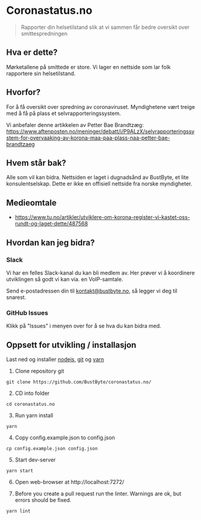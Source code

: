 # Coronastatus.no
> Rapporter din helsetilstand slik at vi sammen får bedre oversikt over smittespredningen

## Hva er dette?
Mørketallene på smittede er store. Vi lager en nettside som lar folk rapportere sin helsetilstand.

## Hvorfor?
For å få oversikt over spredning av coronaviruset. Myndighetene vært treige med å få på plass et selvrapporteringssystem.

Vi anbefaler denne artikkelen av Petter Bae Brandtzæg: https://www.aftenposten.no/meninger/debatt/i/P9ALzX/selvrapporteringssystem-for-overvaaking-av-korona-maa-paa-plass-naa-petter-bae-brandtzaeg

## Hvem står bak?
Alle som vil kan bidra. Nettsiden er laget i dugnadsånd av BustByte, et lite konsulentselskap. Dette er ikke en offisiell nettside fra norske myndigheter.

## Medieomtale
- https://www.tu.no/artikler/utviklere-om-korona-register-vi-kastet-oss-rundt-og-laget-dette/487568

## Hvordan kan jeg bidra?

### Slack
Vi har en felles Slack-kanal du kan bli medlem av. Her prøver vi å koordinere utviklingen så godt vi kan via. en VoIP-samtale.

Send e-postadressen din til kontakt@bustbyte.no, så legger vi deg til snarest. 

### GitHub Issues
Klikk på "Issues" i menyen over for å se hva du kan bidra med.

## Oppsett for utvikling / installasjon

Last ned og installer [nodejs](https://nodejs.org),
[git](https://git-scm.com/downloads) og [yarn](https://yarnpkg.com/)

1. Clone repository git

  `git clone https://github.com/BustByte/coronastatus.no/`

2. CD into folder

  `cd coronastatus.no`

3. Run yarn install

  `yarn`

4. Copy config.example.json to config.json

  `cp config.example.json config.json`

5. Start dev-server

  `yarn start`

6. Open web-browser at http://localhost:7272/

7. Before you create a pull request run the linter. Warnings are ok, but errors should be fixed.

  `yarn lint`
